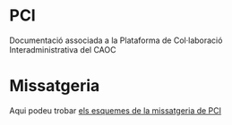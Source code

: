 # PCI
Documentació associada a la Plataforma de Col·laboració Interadministrativa del CAOC

# Missatgeria

Aqui podeu trobar [els esquemes de la missatgeria de PCI](/Missatgeria)


